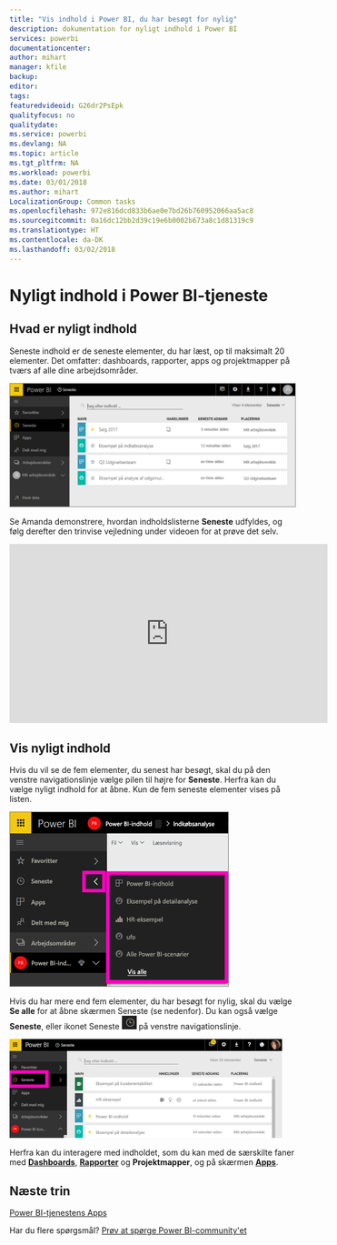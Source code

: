 ```yaml
---
title: "Vis indhold i Power BI, du har besøgt for nylig"
description: dokumentation for nyligt indhold i Power BI
services: powerbi
documentationcenter: 
author: mihart
manager: kfile
backup: 
editor: 
tags: 
featuredvideoid: G26dr2PsEpk
qualityfocus: no
qualitydate: 
ms.service: powerbi
ms.devlang: NA
ms.topic: article
ms.tgt_pltfrm: NA
ms.workload: powerbi
ms.date: 03/01/2018
ms.author: mihart
LocalizationGroup: Common tasks
ms.openlocfilehash: 972e816dcd833b6ae0e7bd26b760952066aa5ac8
ms.sourcegitcommit: 0a16dc12bb2d39c19e6b0002b673a8c1d81319c9
ms.translationtype: HT
ms.contentlocale: da-DK
ms.lasthandoff: 03/02/2018
---
```

# <a name="recent-content-in-power-bi-service"></a>**Nyligt** indhold i Power BI-tjeneste


## <a name="what-is-recent-content"></a>Hvad er nyligt indhold
Seneste indhold er de seneste elementer, du har læst, op til maksimalt 20 elementer.  Det omfatter: dashboards, rapporter, apps og projektmapper på tværs af alle dine arbejdsområder.

![Vinduet Seneste indhold](media/service-recent/power-bi-recent-screen.png)

Se Amanda demonstrere, hvordan indholdslisterne **Seneste** udfyldes, og følg derefter den trinvise vejledning under videoen for at prøve det selv.

<iframe width="560" height="315" src="https://www.youtube.com/embed/G26dr2PsEpk" frameborder="0" allowfullscreen></iframe>

## <a name="display-recent-content"></a>Vis nyligt indhold
Hvis du vil se de fem elementer, du senest har besøgt, skal du på den venstre navigationslinje vælge pilen til højre for **Seneste**.  Herfra kan du vælge nyligt indhold for at åbne. Kun de fem seneste elementer vises på listen.

![Pop op-vinduet Seneste indhold](media/service-recent/power-bi-recent-flyout-new.png)

Hvis du har mere end fem elementer, du har besøgt for nylig, skal du vælge **Se alle** for at åbne skærmen Seneste (se nedenfor). Du kan også vælge **Seneste**, eller ikonet Seneste ![Seneste-ikon](media/service-recent/power-bi-recent-icon.png) på venstre navigationslinje.

![vis alt det nylige indhold](media/service-recent/power-bi-recent-list.png)

Herfra kan du interagere med indholdet, som du kan med de særskilte faner med [**Dashboards**](service-dashboards.md), [**Rapporter**](service-reports.md) og **Projektmapper**, og på skærmen [**Apps**](service-install-use-apps.md).

## <a name="next-steps"></a>Næste trin
[Power BI-tjenestens Apps](service-install-use-apps.md)

Har du flere spørgsmål? [Prøv at spørge Power BI-community'et](http://community.powerbi.com/)

